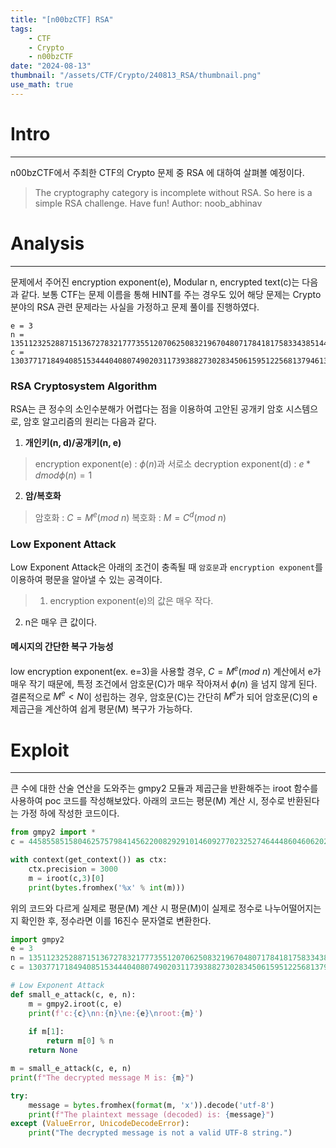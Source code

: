 ```yaml
---
title: "[n00bzCTF] RSA"
tags:
    - CTF
    - Crypto
    - n00bzCTF
date: "2024-08-13"
thumbnail: "/assets/CTF/Crypto/240813_RSA/thumbnail.png"
use_math: true
---
```


# Intro
---
n00bzCTF에서 주최한 CTF의 Crypto 문제 중 RSA 에 대하여 살펴볼 예정이다.
> The cryptography category is incomplete without RSA. So here is a simple RSA challenge. Have fun! Author: noob_abhinav

# Analysis
---
문제에서 주어진 encryption exponent(e), Modular n, encrypted text(c)는 다음과 같다. 보통 CTF는 문제 이름을 통해 HINT를 주는 경우도 있어 해당 문제는 Crypto 분야의 RSA 관련 문제라는 사실을 가정하고 문제 풀이를 진행하였다.
```Plaintext
e = 3
n = 135112325288715136727832177735512070625083219670480717841817583343851445454356579794543601926517886432778754079508684454122465776544049537510760149616899986522216930847357907483054348419798542025184280105958211364798924985051999921354369017984140216806642244876998054533895072842602131552047667500910960834243
c = 13037717184940851534440408074902031173938827302834506159512256813794613267487160058287930781080450199371859916605839773796744179698270340378901298046506802163106509143441799583051647999737073025726173300915916758770511497524353491642840238968166849681827669150543335788616727518429916536945395813
```

### RSA Cryptosystem Algorithm
RSA는 큰 정수의 소인수분해가 어렵다는 점을 이용하여 고안된 공개키 암호 시스템으로, 암호 알고리즘의 원리는 다음과 같다. 

1) **개인키(n, d)/공개키(n, e)**
> encryption exponent(e) : $\phi(n)$과 서로소
decryption exponent(d) : $e*d mod \phi(n) = 1$

2) **암/복호화**
> 암호화 : $C = M^e (mod$ $n)$
복호화 : $M = C^d (mod$ $n)$

### Low Exponent Attack
Low Exponent Attack은 아래의 조건이 충족될 때 `암호문`과 `encryption exponent`를 이용하여 평문을 알아낼 수 있는 공격이다.
>1) encryption exponent(e)의 값은 매우 작다.
2) n은 매우 큰 값이다.

#### 메시지의 간단한 복구 가능성
low encryption exponent(ex. e=3)을 사용할 경우, $C = M^e (mod$ $n)$ 계산에서 e가 매우 작기 때문에, 특정 조건에서 암호문(C)가 매우 작아져서 $\phi(n)$ 을 넘지 않게 된다.
결론적으로 $M^e < N$이 성립하는 경우, 암호문(C)는 간단히 $M^e$가 되어 암호문(C)의 e 제곱근을 계산하여 쉽게 평문(M) 복구가 가능하다.

# Exploit
---
큰 수에 대한 산술 연산을 도와주는 gmpy2 모듈과 제곱근을 반환해주는 iroot 함수를 사용하여 poc 코드를 작성해보았다. 아래의 코드는 평문(M) 계산 시, 정수로 반환된다는 가정 하에 작성한 코드이다.
```Python
from gmpy2 import *
c = 4458558515804625757984145622008292910146092770232527464448604606202639682157127059968851563875246010604577447368616002300477986613082254856311395681221546841526780960776842385163089662821

with context(get_context()) as ctx:
    ctx.precision = 3000
    m = iroot(c,3)[0]
    print(bytes.fromhex('%x' % int(m)))
```

위의 코드와 다르게 실제로 평문(M) 계산 시 평문(M)이 실제로 정수로 나누어떨어지는지 확인한 후, 정수라면 이를 16진수 문자열로 변환한다.
```Python
import gmpy2
e = 3
n = 135112325288715136727832177735512070625083219670480717841817583343851445454356579794543601926517886432778754079508684454122465776544049537510760149616899986522216930847357907483054348419798542025184280105958211364798924985051999921354369017984140216806642244876998054533895072842602131552047667500910960834243
c = 13037717184940851534440408074902031173938827302834506159512256813794613267487160058287930781080450199371859916605839773796744179698270340378901298046506802163106509143441799583051647999737073025726173300915916758770511497524353491642840238968166849681827669150543335788616727518429916536945395813

# Low Exponent Attack
def small_e_attack(c, e, n):
    m = gmpy2.iroot(c, e)
    print(f'c:{c}\nn:{n}\ne:{e}\nroot:{m}')
    
    if m[1]:
        return m[0] % n
    return None

m = small_e_attack(c, e, n)
print(f"The decrypted message M is: {m}")

try:
    message = bytes.fromhex(format(m, 'x')).decode('utf-8')
    print(f"The plaintext message (decoded) is: {message}")
except (ValueError, UnicodeDecodeError):
    print("The decrypted message is not a valid UTF-8 string.")
```

